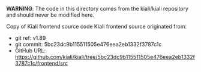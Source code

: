 **WARNING**: The code in this directory comes from the kiali/kiali repository and should never be modified here.

Copy of Kiali frontend source code
Kiali frontend source originated from:
* git ref:    v1.89
* git commit: 5bc23dc9b115511505e476eea2eb1332f3787c1c
* GitHub URL: https://github.com/kiali/kiali/tree/5bc23dc9b115511505e476eea2eb1332f3787c1c/frontend/src
